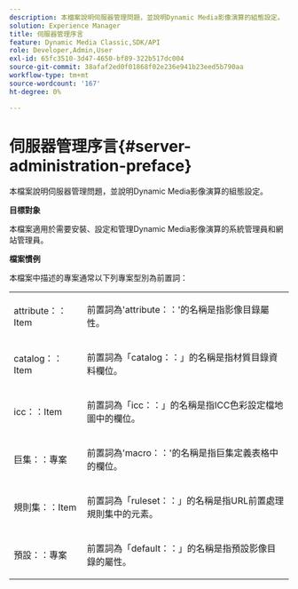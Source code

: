 ```yaml
---
description: 本檔案說明伺服器管理問題，並說明Dynamic Media影像演算的組態設定。
solution: Experience Manager
title: 伺服器管理序言
feature: Dynamic Media Classic,SDK/API
role: Developer,Admin,User
exl-id: 65fc3510-3d47-4650-bf89-322b517dc004
source-git-commit: 38afaf2ed0f01868f02e236e941b23eed5b790aa
workflow-type: tm+mt
source-wordcount: '167'
ht-degree: 0%

---
```


# 伺服器管理序言{#server-administration-preface}

本檔案說明伺服器管理問題，並說明Dynamic Media影像演算的組態設定。

**目標對象**

本檔案適用於需要安裝、設定和管理Dynamic Media影像演算的系統管理員和網站管理員。

**檔案慣例**

本檔案中描述的專案通常以下列專案型別為前置詞：

<table id="simpletable_E96BA470B3CE4266A9E6ED0440A56C40"> 
 <tr class="strow"> 
  <td class="stentry"> <p>attribute：：Item </p></td> 
  <td class="stentry"> <p>前置詞為'attribute：：'的名稱是指影像目錄屬性。 </p></td> 
 </tr> 
 <tr class="strow"> 
  <td class="stentry"> <p>catalog：：Item </p></td> 
  <td class="stentry"> <p>前置詞為「catalog：：」的名稱是指材質目錄資料欄位。 </p></td> 
 </tr> 
 <tr class="strow"> 
  <td class="stentry"> <p>icc：：Item </p></td> 
  <td class="stentry"> <p>前置詞為「icc：：」的名稱是指ICC色彩設定檔地圖中的欄位。 </p></td> 
 </tr> 
 <tr class="strow"> 
  <td class="stentry"> <p>巨集：：專案 </p></td> 
  <td class="stentry"> <p>前置詞為'macro：：'的名稱是指巨集定義表格中的欄位。 </p></td> 
 </tr> 
 <tr class="strow"> 
  <td class="stentry"> <p>規則集：：Item </p></td> 
  <td class="stentry"> <p>前置詞為「ruleset：：」的名稱是指URL前置處理規則集中的元素。 </p></td> 
 </tr> 
 <tr class="strow"> 
  <td class="stentry"> <p>預設：：專案 </p></td> 
  <td class="stentry"> <p>前置詞為「default：：」的名稱是指預設影像目錄的屬性。 </p></td> 
 </tr> 
</table>
